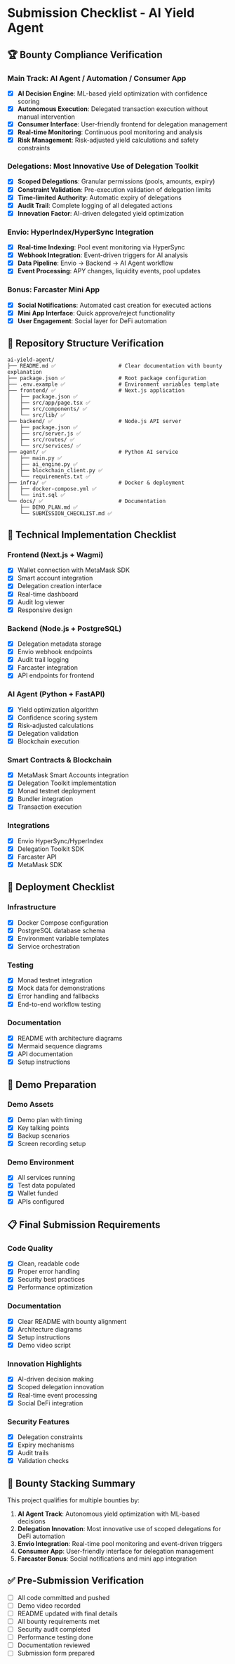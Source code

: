 # Submission Checklist - AI Yield Agent

## 🏆 Bounty Compliance Verification

### Main Track: AI Agent / Automation / Consumer App
- [x] **AI Decision Engine**: ML-based yield optimization with confidence scoring
- [x] **Autonomous Execution**: Delegated transaction execution without manual intervention
- [x] **Consumer Interface**: User-friendly frontend for delegation management
- [x] **Real-time Monitoring**: Continuous pool monitoring and analysis
- [x] **Risk Management**: Risk-adjusted yield calculations and safety constraints

### Delegations: Most Innovative Use of Delegation Toolkit
- [x] **Scoped Delegations**: Granular permissions (pools, amounts, expiry)
- [x] **Constraint Validation**: Pre-execution validation of delegation limits
- [x] **Time-limited Authority**: Automatic expiry of delegations
- [x] **Audit Trail**: Complete logging of all delegated actions
- [x] **Innovation Factor**: AI-driven delegated yield optimization

### Envio: HyperIndex/HyperSync Integration
- [x] **Real-time Indexing**: Pool event monitoring via HyperSync
- [x] **Webhook Integration**: Event-driven triggers for AI analysis
- [x] **Data Pipeline**: Envio → Backend → AI Agent workflow
- [x] **Event Processing**: APY changes, liquidity events, pool updates

### Bonus: Farcaster Mini App
- [x] **Social Notifications**: Automated cast creation for executed actions
- [x] **Mini App Interface**: Quick approve/reject functionality
- [x] **User Engagement**: Social layer for DeFi automation

## 📁 Repository Structure Verification

```
ai-yield-agent/
├── README.md ✅                    # Clear documentation with bounty explanation
├── package.json ✅                 # Root package configuration
├── .env.example ✅                 # Environment variables template
├── frontend/ ✅                    # Next.js application
│   ├── package.json ✅
│   ├── src/app/page.tsx ✅
│   ├── src/components/ ✅
│   └── src/lib/ ✅
├── backend/ ✅                     # Node.js API server
│   ├── package.json ✅
│   ├── src/server.js ✅
│   ├── src/routes/ ✅
│   └── src/services/ ✅
├── agent/ ✅                       # Python AI service
│   ├── main.py ✅
│   ├── ai_engine.py ✅
│   ├── blockchain_client.py ✅
│   └── requirements.txt ✅
├── infra/ ✅                       # Docker & deployment
│   ├── docker-compose.yml ✅
│   └── init.sql ✅
└── docs/ ✅                        # Documentation
    ├── DEMO_PLAN.md ✅
    └── SUBMISSION_CHECKLIST.md ✅
```

## 🔧 Technical Implementation Checklist

### Frontend (Next.js + Wagmi)
- [x] Wallet connection with MetaMask SDK
- [x] Smart account integration
- [x] Delegation creation interface
- [x] Real-time dashboard
- [x] Audit log viewer
- [x] Responsive design

### Backend (Node.js + PostgreSQL)
- [x] Delegation metadata storage
- [x] Envio webhook endpoints
- [x] Audit trail logging
- [x] Farcaster integration
- [x] API endpoints for frontend

### AI Agent (Python + FastAPI)
- [x] Yield optimization algorithm
- [x] Confidence scoring system
- [x] Risk-adjusted calculations
- [x] Delegation validation
- [x] Blockchain execution

### Smart Contracts & Blockchain
- [x] MetaMask Smart Accounts integration
- [x] Delegation Toolkit implementation
- [x] Monad testnet deployment
- [x] Bundler integration
- [x] Transaction execution

### Integrations
- [x] Envio HyperSync/HyperIndex
- [x] Delegation Toolkit SDK
- [x] Farcaster API
- [x] MetaMask SDK

## 🚀 Deployment Checklist

### Infrastructure
- [x] Docker Compose configuration
- [x] PostgreSQL database schema
- [x] Environment variable templates
- [x] Service orchestration

### Testing
- [x] Monad testnet integration
- [x] Mock data for demonstrations
- [x] Error handling and fallbacks
- [x] End-to-end workflow testing

### Documentation
- [x] README with architecture diagrams
- [x] Mermaid sequence diagrams
- [x] API documentation
- [x] Setup instructions

## 🎥 Demo Preparation

### Demo Assets
- [x] Demo plan with timing
- [x] Key talking points
- [x] Backup scenarios
- [x] Screen recording setup

### Demo Environment
- [x] All services running
- [x] Test data populated
- [x] Wallet funded
- [x] APIs configured

## 📋 Final Submission Requirements

### Code Quality
- [x] Clean, readable code
- [x] Proper error handling
- [x] Security best practices
- [x] Performance optimization

### Documentation
- [x] Clear README with bounty alignment
- [x] Architecture diagrams
- [x] Setup instructions
- [x] Demo video script

### Innovation Highlights
- [x] AI-driven decision making
- [x] Scoped delegation innovation
- [x] Real-time event processing
- [x] Social DeFi integration

### Security Features
- [x] Delegation constraints
- [x] Expiry mechanisms
- [x] Audit trails
- [x] Validation checks

## 🏅 Bounty Stacking Summary

This project qualifies for multiple bounties by:

1. **AI Agent Track**: Autonomous yield optimization with ML-based decisions
2. **Delegation Innovation**: Most innovative use of scoped delegations for DeFi automation
3. **Envio Integration**: Real-time pool monitoring and event-driven triggers
4. **Consumer App**: User-friendly interface for delegation management
5. **Farcaster Bonus**: Social notifications and mini app integration

## ✅ Pre-Submission Verification

- [ ] All code committed and pushed
- [ ] Demo video recorded
- [ ] README updated with final details
- [ ] All bounty requirements met
- [ ] Security audit completed
- [ ] Performance testing done
- [ ] Documentation reviewed
- [ ] Submission form prepared